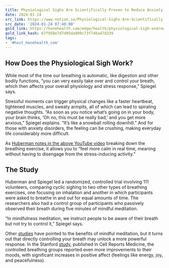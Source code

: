 ```yaml
---
title: Physiological Sighs Are Scientifically Proven to Reduce Anxiety
date: 2024-01-24
src_link: https://www.notion.so/Physiological-Sighs-Are-Scientifically-Proven-to-Reduce-Anxiety-93c8673fc17d4a69bd9a3418fbf25c3e
src_date: '2024-01-24 07:40:00'
gold_link: https://honehealth.com/edge/health/physiological-sigh-andrew-huberman/
gold_link_hash: 67f958e7d7d95da099c73f746a47d339
tags:
- '#host_honehealth_com'
---
```



How Does the Physiological Sigh Work?
-------------------------------------


While most of the time our breathing is automatic, like digestion and other bodily functions, “you can very easily take over and control your breath, which then affects your overall physiology and stress response,” Spiegel says.


Stressful moments can trigger physical changes like a faster heartbeat, tightened muscles, and sweaty armpits, all of which can lead to spiraling negative thoughts. “As soon as you notice what’s going on in your body, your brain thinks, ‘Oh no, this must be really bad,’ and you get more anxious,” Spiegel explains. “It’s like a snowball rolling downhill.” And for those with anxiety disorders, the feeling can be crushing, making everyday life considerably more difficult.


As [Huberman notes in the above YouTube video](https://www.youtube.com/watch?v=rBdhqBGqiMc) breaking down the breathing exercise, it allows you to “feel more calm in real time, meaning without having to disengage from the stress-inducing activity.”


The Study
---------


Huberman and Spiegel led a randomized, controlled trial involving 111 volunteers, comparing cyclic sighing to two other types of breathing exercises, one focusing on inhalation and another in which participants were asked to breathe in and out for equal amounts of time. The researchers also had a control group of participants who passively observed their breath during five minutes of mindful meditation.


“In mindfulness meditation, we instruct people to be aware of their breath but not try to control it,” Spiegel says.


Other [studies](https://www.sciencedirect.com/science/article/abs/pii/S0272735813000731?via=ihub) have pointed to the benefits of mindful meditation, but it turns out that directly controlling your breath may unlock a more powerful response. In the Stanford [study](https://www.cell.com/cell-reports-medicine/pdf/S2666-3791(22)00474-8.pdf), published in Cell Reports Medicine, the controlled breathing groups reported even more improvements to their moods, with significant increases in positive affect (feelings like energy, joy, and peacefulness).